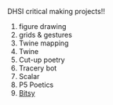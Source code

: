 DHSI critical making projects!! 

1. figure drawing
2. grids & gestures
3. Twine mapping
4. Twine 
5. Cut-up poetry
6. Tracery bot
7. Scalar
8. P5 Poetics
9. [Bitsy](https://melsprite.github.io/DHSI/airport.html)
